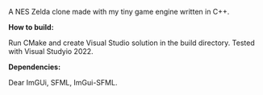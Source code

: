 A NES Zelda clone made with my tiny game engine written in C++.

**How to build:**

Run CMake and create Visual Studio solution in the build directory. 
Tested with Visual Studyio 2022.

**Dependencies:**

Dear ImGUi, SFML, ImGui-SFML.
